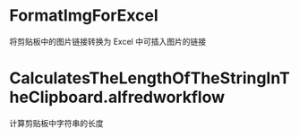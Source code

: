 # FormatImgForExcel
将剪贴板中的图片链接转换为 Excel 中可插入图片的链接
# CalculatesTheLengthOfTheStringInTheClipboard.alfredworkflow
计算剪贴板中字符串的长度